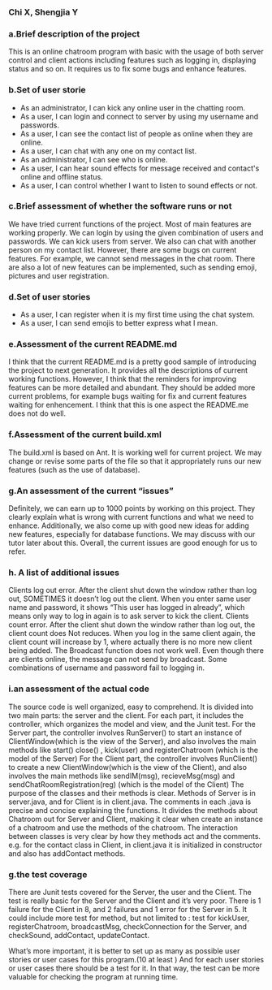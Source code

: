 ### Chi X, Shengjia Y





### a.Brief description of the project
This is an online chatroom program with basic with the usage of both server control and client actions including features such as logging in, displaying status and so on. It requires us to fix some bugs and enhance features.

### b.Set of user storie
- As an administrator, I can kick any online user in the chatting room.
- As a user, I can login and connect to server by using my username and passwords.
- As a user, I can see the contact list of people as online when they are online.
- As a user, I can chat with any one on my contact list.
- As an administrator, I can see who is online.
- As a user, I can hear sound effects for message received and contact's online and offline status.
- As a user, I can control whether I want to listen to sound effects or not.

### c.Brief assessment of whether the software runs or not
We have tried current functions of the project. Most of main features are working properly. We can login by using the given combination of users and passwords. We can kick users from server. We also can chat with another person on my contact list. However, there are some bugs on current features. For example, we cannot send messages in the chat room. There are also a lot of new features can be implemented, such as sending emoji, pictures and user registration.

### d.Set of user stories
- As a user, I can register when it is my first time using the chat system.
- As a user, I can send emojis to better express what I mean.

### e.Assessment of the current README.md
I think that the current README.md is a pretty good sample of introducing the project to next generation. It provides all the descriptions of current working functions. However, I think that the reminders for improving features can be more detailed and abundant. They should be added more current problems, for example bugs waiting for fix and current features waiting for enhencement. I think that this is one aspect the README.me does not do well.

### f.Assessment of the current build.xml
The build.xml is based on Ant. It is working well for current project. We may change or revise some parts of the file so that it appropriately runs our new features (such as the use of database).

### g.An assessment of the current “issues”
Definitely, we can earn up to 1000 points by working on this project. They clearly explain what is wrong with current functions and what we need to enhance. Additionally, we also come up with good new ideas for adding new features, especially for database functions. We may discuss with our tutor later about this. Overall, the current issues are good enough for us to refer.

### h. A list of additional issues
Clients log out error. After the client shut down the window rather than log out, SOMETIMES it doesn’t log out the client. When you enter same user name and password, it shows “This user has logged in already”, which means only way to log in again is to ask server to kick the client.
    Clients count error. After the client shut down the window rather than log out, the client count does Not reduces. When you log in the same client again, the client count will increase by 1, where actually there is no more new client being added. 
    The Broadcast function does not work well. Even though there are clients online, the message can not send by broadcast.
    Some combinations of username and password fail to logging in. 

### i.an assessment of the actual code
The source code is well organized, easy to comprehend. It is divided into two main parts: the server and the client. For each part, it includes the controller, which organizes the model and view, and the Junit test.
For the Server part, the controller involves RunServer() to start an instance of ClientWindow(which is the view of the Server), and also involves the main methods like start() close() , kick(user) and registerChatroom (which is the model of the Server)
For the Client part, the controller involves RunClient() to create a new ClientWindow(which is the view of the Client), and also involves the main methods like sendIM(msg), recieveMsg(msg) and sendChatRoomRegistration(reg) (which is the model of the Client)
The purpose of the classes and their methods is clear. Methods of Server is in server.java, and for Client is in client.java. The comments in each .java is precise and concise explaining the functions.  It divides the methods about Chatroom out for Server and Client, making it clear when create an instance of a chatroom and use the methods of the chatroom. The interaction between classes is very clear by how they methods act and the comments. e.g. for the contact class in Client, in client.java it is initialized in constructor and also has addContact methods.  

### g.the test coverage
There are Junit tests covered for the Server, the user and the Client. The test is really basic for the Server and the Client and it’s very poor. There is 1 failure for the Client in 8, and 2 failures and 1 error for the Server in 5. It could include more test for method, but not limited to : test for kickUser, registerChatroom, broadcastMsg,  checkConnection for the Server, and checkSound, addContact, updateContact.

What’s more important, it is better to set up as many as possible user stories or user cases for this program.(10 at least ) And for each user stories or user cases there should be a test for it. In that way, the test can be more valuable for checking the program at running time.

